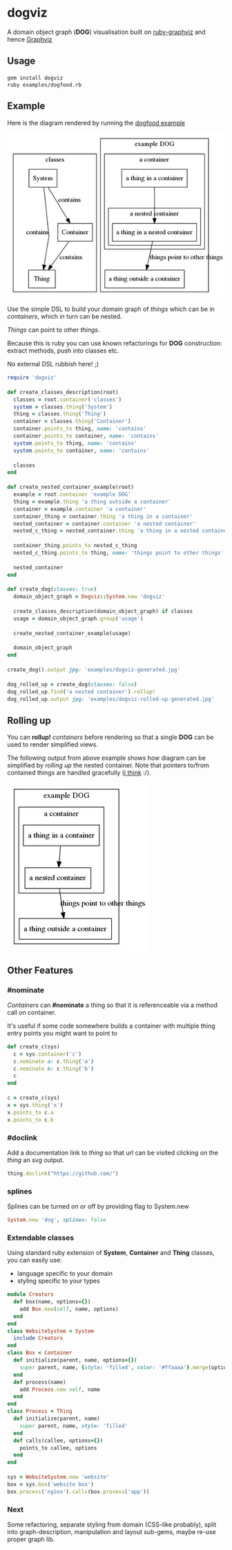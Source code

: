 # dogviz
A domain object graph (**DOG**) visualisation built on [ruby-graphviz](https://github.com/glejeune/Ruby-Graphviz) and hence [Graphviz](http://www.graphviz.org/)

## Usage

```
gem install dogviz
ruby examples/dogfood.rb
```

## Example

Here is the diagram rendered by running the [dogfood example](examples/dogfood.rb)

![generated graph from examples/dogfood.rb](/examples/dogviz-generated.jpg "Generated diagram")

Use the simple DSL to build your domain graph of *things* which can be in *containers*, which in turn can be nested.

*Things* can point to other *things*.

Because this is ruby you can use known refactorings for **DOG** construction: extract methods, push into classes etc.

No external DSL rubbish here! ;)

```ruby
require 'dogviz'

def create_classes_description(root)
  classes = root.container('classes')
  system = classes.thing('System')
  thing = classes.thing('Thing')
  container = classes.thing('Container')
  container.points_to thing, name: 'contains'
  container.points_to container, name: 'contains'
  system.points_to thing, name: 'contains'
  system.points_to container, name: 'contains'

  classes
end

def create_nested_container_example(root)
  example = root.container 'example DOG'
  thing = example.thing 'a thing outside a container'
  container = example.container 'a container'
  container_thing = container.thing 'a thing in a container'
  nested_container = container.container 'a nested container'
  nested_c_thing = nested_container.thing 'a thing in a nested container'

  container_thing.points_to nested_c_thing
  nested_c_thing.points_to thing, name: 'things point to other things'

  nested_container
end

def create_dog(classes: true)
  domain_object_graph = Dogviz::System.new 'dogviz'

  create_classes_description(domain_object_graph) if classes
  usage = domain_object_graph.group('usage')

  create_nested_container_example(usage)

  domain_object_graph
end

create_dog().output jpg: 'examples/dogviz-generated.jpg'

dog_rolled_up = create_dog(classes: false)
dog_rolled_up.find('a nested container').rollup!
dog_rolled_up.output jpg: 'examples/dogviz-rolled-up-generated.jpg'
```

## Rolling up

You can **rollup!** *containers* before rendering so that a single **DOG** can be used to render simplified views.

The following output from above example shows how diagram can be simplified by *rolling up* the nested container.
Note that pointers to/from contained things are handled gracefully ([i think](https://github.com/damned/dogviz/blob/master/tests/test_dogviz_graphviz_rendering.rb#L97) :/).

![generated rolled up graph from examples/dogfood.rb](/examples/dogviz-rolled-up-generated.jpg "Generated rolled up diagram")

## Other Features

### #nominate
*Containers* can **#nominate** a thing so that it is referenceable via a method call on container.

It's useful if some code somewhere builds a container with multiple thing entry points you might want to point to

```ruby
def create_c(sys)
  c = sys.container('c')
  c.nominate a: c.thing('a')
  c.nominate b: c.thing('b')
  c
end

c = create_c(sys)
x = sys.thing('x')
x.points_to c.a
x.points_to c.b
```

### #doclink

Add a documentation link to *thing* so that url can be visited clicking on the *thing* an svg output.

```ruby
thing.doclink("https://github.com/")
```

### splines

Splines can be turned on or off by providing flag to System.new

```ruby
System.new 'dog', splines: false
```

### Extendable classes

Using standard ruby extension of **System**, **Container** and **Thing** classes, you can easily use:
 - language specific to your domain 
 - styling specific to your types
 
```ruby
module Creators
  def box(name, options={})
    add Box.new(self, name, options)
  end
end
class WebsiteSystem < System
  include Creators
end
class Box < Container
  def initialize(parent, name, options={})
    super parent, name, {style: 'filled', color: '#ffaaaa'}.merge(options)
  end
  def process(name)
    add Process.new self, name
  end
end
class Process < Thing
  def initialize(parent, name)
    super parent, name, style: 'filled'
  end
  def calls(callee, options={})
    points_to callee, options
  end
end

sys = WebsiteSystem.new 'website'
box = sys.box('website box')
box.process('nginx').calls(box.process('app'))
```

### Next

Some refactoring, separate styling from domain (CSS-like probably), split into graph-description, manipulation and layout sub-gems, maybe re-use proper graph lib.
